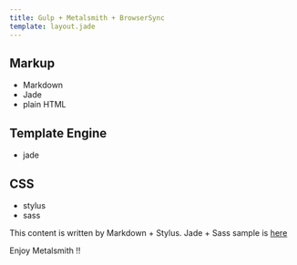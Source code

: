 ```yaml
---
title: Gulp + Metalsmith + BrowserSync
template: layout.jade
---
```


## Markup

- Markdown
- Jade
- plain HTML

## Template Engine

- jade

## CSS

- stylus
- sass

This content is written by Markdown + Stylus.
Jade + Sass sample is [here](jade-sample.html)

Enjoy Metalsmith !!
